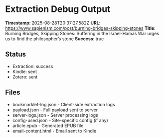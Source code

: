# Extraction Debug Output

**Timestamp**: 2025-08-28T20:37:27.582Z
**URL**: https://www.sapienism.com/post/burning-bridges-skipping-stones
**Title**: Burning Bridges, Skipping Stones: Suffering in the Israel-Hamas War urges us to find the philosopher’s stone
**Success**: true

## Status
- Extraction: success
- Kindle: sent
- Zotero: sent

## Files
- bookmarklet-log.json - Client-side extraction logs
- payload.json - Full payload sent to server
- server-logs.json - Server processing logs
- config-used.json - Site-specific config (if any)
- article.epub - Generated EPUB file
- email-content.html - Email sent to Kindle
